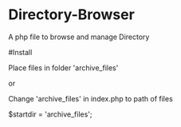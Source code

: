 # Directory-Browser
A php file to browse and manage Directory

#Install

Place files in folder 'archive_files'

or

Change 'archive_files' in index.php to path of files 

$startdir = 'archive_files';
